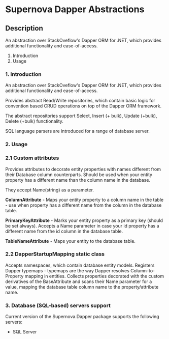 # Supernova Dapper Abstractions
## Description
An abstraction over StackOveflow's Dapper ORM for .NET, which provides additional functionality and ease-of-access.

1. Introduction
2. Usage

### 1. Introduction
An abstraction over StackOveflow's Dapper ORM for .NET, which provides additional functionality and ease-of-access.

Provides abstract Read/Write repositories, which contain basic logic for convention based CRUD operations on top of the Dapper ORM framework.

The abstract repositories support Select, Insert (+ bulk), Update (+bulk), Delete (+bulk) functionality.

SQL language parsers are introduced for a range of database server.

### 2. Usage
### 2.1 Custom attributes
Provides attributes to decorate entity properties with names different from their Database column counterparts.
Should be used when your entity property has a different name than the column name in the database.

They accept Name(string) as a parameter.

**ColumnAttribute** - Maps your entity property to a column name in the table - use when property has a different name from the column in the database table.

**PrimaryKeyAttribute** - Marks your entity property as a primary key (should be set always). Accepts a Name parameter in case your id property has a different name from the id column in the database table.

**TableNameAttribute** - Maps your entity to the database table.

### 2.2 DapperStartupMapping static class
Accepts namespaces, which contain database entity models.
Registers Dapper typemaps - typemaps are the way Dapper resolves Column-to-Property mapping in entities.
Collects properties decorated with the custom derivatives of the BaseAttribute and scans their Name parameter for a value, mapping the database table column name to the property/attribute name.


### 3. Database (SQL-based) servers support
Current version of the Supernova.Dapper package supports the following servers:
- SQL Server